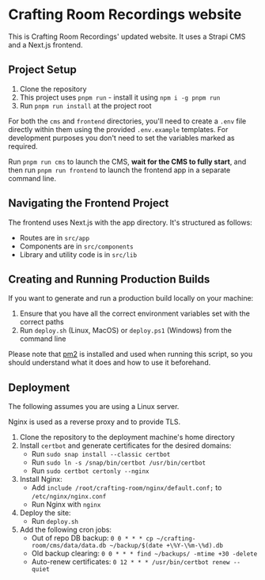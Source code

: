 # Crafting Room Recordings website

This is Crafting Room Recordings' updated website. It uses a Strapi CMS and a Next.js frontend.

## Project Setup

1. Clone the repository
2. This project uses `pnpm run` - install it using `npm i -g pnpm run`
3. Run `pnpm run install` at the project root

For both the `cms` and `frontend` directories, you'll need to create a `.env` file directly within them using the provided `.env.example` templates. For development purposes you don't need to set the variables marked as required.

Run `pnpm run cms` to launch the CMS, **wait for the CMS to fully start**, and then run `pnpm run frontend` to launch the frontend app in a separate command line.

## Navigating the Frontend Project

The frontend uses Next.js with the app directory. It's structured as follows:

- Routes are in `src/app`
- Components are in `src/components`
- Library and utility code is in `src/lib`

## Creating and Running Production Builds

If you want to generate and run a production build locally on your machine:

1. Ensure that you have all the correct environment variables set with the correct paths
2. Run `deploy.sh` (Linux, MacOS) or `deploy.ps1` (Windows) from the command line

Please note that [pm2](https://pm2.keymetrics.io/) is installed and used when running this script, so you should understand what it does and how to use it beforehand.

## Deployment

The following assumes you are using a Linux server.

Nginx is used as a reverse proxy and to provide TLS.

1. Clone the repository to the deployment machine's home directory
2. Install `certbot` and generate certificates for the desired domains:
    - Run `sudo snap install --classic certbot`
    - Run `sudo ln -s /snap/bin/certbot /usr/bin/certbot`
    - Run `sudo certbot certonly --nginx`
3. Install Nginx:
    - Add `include /root/crafting-room/nginx/default.conf;` to `/etc/nginx/nginx.conf`
    - Run Nginx with `nginx`
4. Deploy the site:
    - Run `deploy.sh`
5. Add the following cron jobs:
    - Out of repo DB backup: `0 0 * * * cp ~/crafting-room/cms/data/data.db ~/backup/$(date +\%Y-\%m-\%d).db`
    - Old backup clearing: `0 0 * * * find ~/backups/ -mtime +30 -delete`
    - Auto-renew certificates: `0 12 * * * /usr/bin/certbot renew --quiet`
